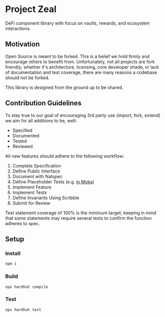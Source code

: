 # Project Zeal

DeFi component library with focus on vaults, rewards, and ecosystem interactions.

## Motivation

Open Source is meant to be forked. This is a belief we hold firmly and encourage others to benefit from. Unfortunately, not all projects are fork friendly; whether it's architecture, licensing, core developer shade, or lack of documentation and test coverage, there are many reasons a codebase should not be forked.

This library is designed from the ground up to be shared.


## Contribution Guidelines

To stay true to our goal of encouraging 3rd party use (import, fork, extend) we aim for all additions to be, well:

  - Specified
  - Documented
  - Tested
  - Reviewed

All new features should adhere to the following workflow:

  1. Complete Specification
  2. Define Public Interface
  3. Document with Natspec
  4. Define Placeholder Tests (e.g. [in Moka](https://mochajs.org/#pending-tests))
  5. Implement Feature
  6. Implement Tests
  7. Define Invariants Using Scribble
  8. Submit for Review

Test statement coverage of 100% is the minimum target; keeping in mind that some statements may require several tests to confirm the function adheres to spec.

## Setup

### Install

```
npm i
```

### Build

```
npx hardhat compile
```

### Test

```
npx hardhat test
```